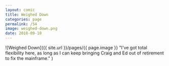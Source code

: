 ```yaml
---
layout: comic
title: Weighed Down
categories: page
permalink: /54
image: weighed-down.png
date: 2018-09-10
---
```


![Weighed Down]({{ site.url }}/pages/{{ page.image }} "I've got total flexibility here, as long as I can keep bringing Craig and Ed out of retirement to fix the mainframe." )